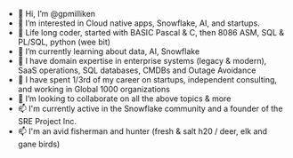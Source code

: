 - 👋 Hi, I’m @gpmilliken
- 👀 I’m interested in Cloud native apps, Snowflake, AI, and startups.
- 👀 Life long coder, started with BASIC Pascal & C, then 8086 ASM, SQL & PL/SQL, python (wee bit)
- 🌱 I’m currently learning about data, AI, Snowflake
- 👀 I have domain expertise in enterprise systems (legacy & modern), SaaS operations, SQL databases, CMDBs and Outage Avoidance
- 👀 I have spent 1/3rd of my career on startups, independent consulting, and working in Global 1000 organizations
- 💞️ I’m looking to collaborate on all the above topics & more
- 📫 I'm currently active in the Snowflake community and a founder of the SRE Project Inc.
- 📫 I'm an avid fisherman and hunter (fresh & salt h20 / deer, elk and gane birds)


<!---
gpmilliken/gpmilliken is a ✨ special ✨ repository because its `README.md` (this file) appears on your GitHub profile.
You can click the Preview link to take a look at your changes.
--->
